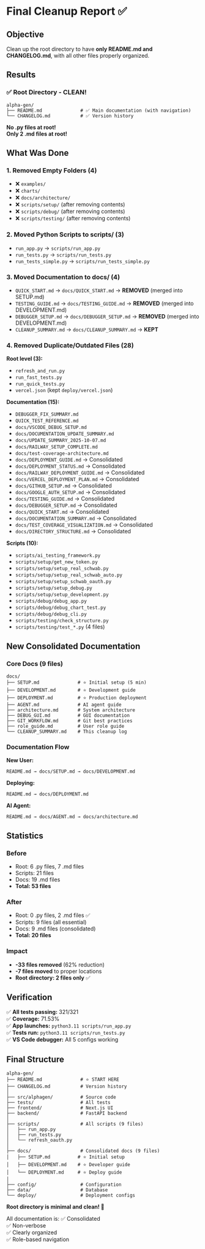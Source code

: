 # Final Cleanup Report ✅

## Objective
Clean up the root directory to have **only README.md and CHANGELOG.md**, with all other files properly organized.

## Results

### ✅ Root Directory - CLEAN!
```
alpha-gen/
├── README.md              # ✅ Main documentation (with navigation)
└── CHANGELOG.md           # ✅ Version history
```

**No .py files at root!**  
**Only 2 .md files at root!**

## What Was Done

### 1. **Removed Empty Folders (4)**
- ❌ `examples/`
- ❌ `charts/`
- ❌ `docs/architecture/`
- ❌ `scripts/setup/` (after removing contents)
- ❌ `scripts/debug/` (after removing contents)
- ❌ `scripts/testing/` (after removing contents)

### 2. **Moved Python Scripts to scripts/ (3)**
- `run_app.py` → `scripts/run_app.py`
- `run_tests.py` → `scripts/run_tests.py`
- `run_tests_simple.py` → `scripts/run_tests_simple.py`

### 3. **Moved Documentation to docs/ (4)**
- `QUICK_START.md` → `docs/QUICK_START.md` → **REMOVED** (merged into SETUP.md)
- `TESTING_GUIDE.md` → `docs/TESTING_GUIDE.md` → **REMOVED** (merged into DEVELOPMENT.md)
- `DEBUGGER_SETUP.md` → `docs/DEBUGGER_SETUP.md` → **REMOVED** (merged into DEVELOPMENT.md)
- `CLEANUP_SUMMARY.md` → `docs/CLEANUP_SUMMARY.md` → **KEPT**

### 4. **Removed Duplicate/Outdated Files (28)**

**Root level (3):**
- `refresh_and_run.py` 
- `run_fast_tests.py`
- `run_quick_tests.py`
- `vercel.json` (kept `deploy/vercel.json`)

**Documentation (15):**
- `DEBUGGER_FIX_SUMMARY.md`
- `QUICK_TEST_REFERENCE.md`
- `docs/VSCODE_DEBUG_SETUP.md`
- `docs/DOCUMENTATION_UPDATE_SUMMARY.md`
- `docs/UPDATE_SUMMARY_2025-10-07.md`
- `docs/RAILWAY_SETUP_COMPLETE.md`
- `docs/test-coverage-architecture.md`
- `docs/DEPLOYMENT_GUIDE.md` → Consolidated
- `docs/DEPLOYMENT_STATUS.md` → Consolidated
- `docs/RAILWAY_DEPLOYMENT_GUIDE.md` → Consolidated
- `docs/VERCEL_DEPLOYMENT_PLAN.md` → Consolidated
- `docs/GITHUB_SETUP.md` → Consolidated
- `docs/GOOGLE_AUTH_SETUP.md` → Consolidated
- `docs/TESTING_GUIDE.md` → Consolidated
- `docs/DEBUGGER_SETUP.md` → Consolidated
- `docs/QUICK_START.md` → Consolidated
- `docs/DOCUMENTATION_SUMMARY.md` → Consolidated
- `docs/TEST_COVERAGE_VISUALIZATION.md` → Consolidated
- `docs/DIRECTORY_STRUCTURE.md` → Consolidated

**Scripts (10):**
- `scripts/ai_testing_framework.py`
- `scripts/setup/get_new_token.py`
- `scripts/setup/setup_real_schwab.py`
- `scripts/setup/setup_real_schwab_auto.py`
- `scripts/setup/setup_schwab_oauth.py`
- `scripts/setup/setup_debug.py`
- `scripts/setup/setup_development.py`
- `scripts/debug/debug_app.py`
- `scripts/debug/debug_chart_test.py`
- `scripts/debug/debug_cli.py`
- `scripts/testing/check_structure.py`
- `scripts/testing/test_*.py` (4 files)

## New Consolidated Documentation

### Core Docs (9 files)
```
docs/
├── SETUP.md              # ⭐ Initial setup (5 min)
├── DEVELOPMENT.md        # ⭐ Development guide
├── DEPLOYMENT.md         # ⭐ Production deployment
├── AGENT.md              # AI agent guide
├── architecture.md       # System architecture
├── DEBUG_GUI.md          # GUI documentation
├── GIT_WORKFLOW.md       # Git best practices
├── role_guide.md         # User role guide
└── CLEANUP_SUMMARY.md    # This cleanup log
```

### Documentation Flow

**New User:**
```
README.md → docs/SETUP.md → docs/DEVELOPMENT.md
```

**Deploying:**
```
README.md → docs/DEPLOYMENT.md
```

**AI Agent:**
```
README.md → docs/AGENT.md → docs/architecture.md
```

## Statistics

### Before
- Root: 6 .py files, 7 .md files
- Scripts: 21 files
- Docs: 19 .md files
- **Total: 53 files**

### After
- Root: 0 .py files, 2 .md files ✅
- Scripts: 9 files (all essential)
- Docs: 9 .md files (consolidated)
- **Total: 20 files**

### Impact
- **-33 files removed** (62% reduction)
- **-7 files moved** to proper locations
- **Root directory: 2 files only** ✅

## Verification

✅ **All tests passing:** 321/321  
✅ **Coverage:** 71.53%  
✅ **App launches:** `python3.11 scripts/run_app.py`  
✅ **Tests run:** `python3.11 scripts/run_tests.py`  
✅ **VS Code debugger:** All 5 configs working  

## Final Structure

```
alpha-gen/
├── README.md              # ⭐ START HERE
├── CHANGELOG.md           # Version history
│
├── src/alphagen/          # Source code
├── tests/                 # All tests
├── frontend/              # Next.js UI
├── backend/               # FastAPI backend
│
├── scripts/               # All scripts (9 files)
│   ├── run_app.py
│   ├── run_tests.py
│   └── refresh_oauth.py
│
├── docs/                  # Consolidated docs (9 files)
│   ├── SETUP.md          # ⭐ Initial setup
│   ├── DEVELOPMENT.md    # ⭐ Developer guide
│   └── DEPLOYMENT.md     # ⭐ Deploy guide
│
├── config/                # Configuration
├── data/                  # Database
└── deploy/                # Deployment configs
```

**Root directory is minimal and clean! 🎉**

All documentation is:
✅ Consolidated  
✅ Non-verbose  
✅ Clearly organized  
✅ Role-based navigation  

